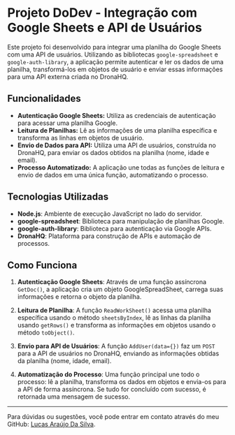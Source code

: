 # Projeto DoDev - Integração com Google Sheets e API de Usuários

Este projeto foi desenvolvido para integrar uma planilha do Google Sheets com uma API de usuários. Utilizando as bibliotecas `google-spreadsheet` e `google-auth-library`, a aplicação permite autenticar e ler os dados de uma planilha, transformá-los em objetos de usuário e enviar essas informações para uma API externa criada no DronaHQ.

## Funcionalidades

- **Autenticação Google Sheets:** Utiliza as credenciais de autenticação para acessar uma planilha Google.
- **Leitura de Planilhas:** Lê as informações de uma planilha específica e transforma as linhas em objetos de usuário.
- **Envio de Dados para API:** Utiliza uma API de usuários, construída no DronaHQ, para enviar os dados obtidos na planilha (nome, idade e email).
- **Processo Automatizado:** A aplicação une todas as funções de leitura e envio de dados em uma única função, automatizando o processo.

## Tecnologias Utilizadas

- **Node.js**: Ambiente de execução JavaScript no lado do servidor.
- **google-spreadsheet**: Biblioteca para manipulação de planilhas Google.
- **google-auth-library**: Biblioteca para autenticação via Google APIs.
- **DronaHQ**: Plataforma para construção de APIs e automação de processos.

## Como Funciona

1. **Autenticação Google Sheets**:
   Através de uma função assíncrona `GetDoc()`, a aplicação cria um objeto GoogleSpreadSheet, carrega suas informações e retorna o objeto da planilha.

2. **Leitura de Planilha**:
   A função `ReadWorkSheet()` acessa uma planilha específica usando o método `sheetsByIndex`, lê as linhas da planilha usando `getRows()` e transforma as informações em objetos usando o método `toObject()`.

3. **Envio para API de Usuários**:
   A função `AddUser(data={})` faz um `POST` para a API de usuários no DronaHQ, enviando as informações obtidas da planilha (nome, idade, email).

4. **Automatização do Processo**:
   Uma função principal une todo o processo: lê a planilha, transforma os dados em objetos e envia-os para a API de forma assíncrona. Se tudo for concluído com sucesso, é retornada uma mensagem de sucesso.

---

Para dúvidas ou sugestões, você pode entrar em contato através do meu GitHub: [Lucas Araújo Da Silva](https://github.com/lucasaraujods).

